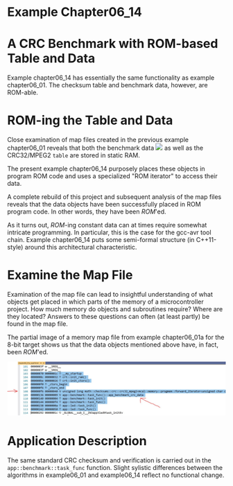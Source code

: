 # Example Chapter06_14
# A CRC Benchmark with ROM-based Table and Data

Example chapter06_14 has essentially the same functionality
as example chapter06_01. The checksum table and
benchmark data, however, are ROM-able.

# ROM-ing the Table and Data

Close examination of map files created in the
previous example chapter06_01 reveals that both the benchmark data
<img src="https://render.githubusercontent.com/render/math?math=1{\ldots}9">
as well as the CRC32/MPEG2 `table` are stored in
static RAM.

The present example chapter06_14 purposely places
these objects in program ROM code and uses a specialized
"ROM iterator" to access their data.

A complete rebuild of this project and subsequent analysis
of the map files reveals that the data objects
have been successfully placed in ROM program code.
In other words, they have been _ROM_'ed.

As it turns out, _ROM_-ing constant data can at times require
somewhat intricate programming. In particular, this is the case
for the gcc-avr tool chain. Example chapter06_14 puts some
semi-formal structure (in C++11-style) around this architectural
characteristic.

# Examine the Map File

Examination of the map file can lead to insightful understanding
of what objects get placed in which parts of the memory of a microcontroller
project. How much memory do objects and subroutines require?
Where are they located? Answers to these questions can often
(at least partly) be found in the map file.

The partial image of a memory map file from example chapter06_01a for
the 8-bit target shows us that the data objects mentioned above have,
in fact, been _ROM_'ed.

![Objects in ROM](./images/romdata.jpg)

# Application Description

The same standard CRC checksum and verification
is carried out in the `app::benchmark::task_func`
function. Slight sylistic differences between the algorithms in
example06_01 and example06_14 reflect no functional change.
